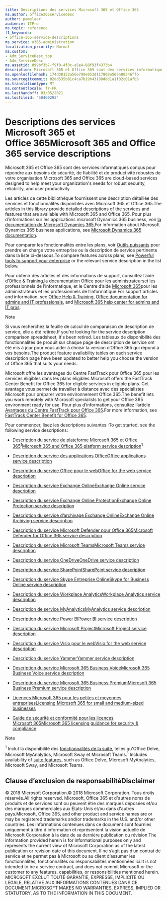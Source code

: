 ```yaml
---
title: Descriptions des services Microsoft 365 et Office 365
ms.author: office365servicedesc
author: pamelaar
audience: ITPro
ms.topic: reference
f1_keywords:
- office-365-service-descriptions
ms.service: o365-administration
localization_priority: Normal
ms.custom:
- Adm_ServiceDesc_top
- Adm_ServiceDesc
ms.assetid: 899bf3b7-f9f0-4f3c-a5e4-88f93f4373b4
description: Microsoft 365 et Office 365 sont des services informatiques conçus pour répondre aux besoins de sécurité, de fiabilité et de productivité robustes de votre organisation.
ms.openlocfilehash: 174d30152a56e799e053d117808e566a08346ffb
ms.sourcegitcommit: 02dd535b01c4ca7b19b43188ddd1a1f02c01afb5
ms.translationtype: MT
ms.contentlocale: fr-FR
ms.lasthandoff: 03/05/2021
ms.locfileid: "50460293"
---
```

# <a name="microsoft-365-and-office-365-service-descriptions"></a><span data-ttu-id="c2aa7-103">Descriptions des services Microsoft 365 et Office 365</span><span class="sxs-lookup"><span data-stu-id="c2aa7-103">Microsoft 365 and Office 365 service descriptions</span></span> 

<span data-ttu-id="c2aa7-104">Microsoft 365 et Office 365 sont des services informatiques conçus pour répondre aux besoins de sécurité, de fiabilité et de productivité robustes de votre organisation.</span><span class="sxs-lookup"><span data-stu-id="c2aa7-104">Microsoft 365 and Office 365 are cloud-based services designed to help meet your organization's needs for robust security, reliability, and user productivity.</span></span> 
  
<span data-ttu-id="c2aa7-105">Les articles de cette bibliothèque fournissent une description détaillée des services et fonctionnalités disponibles avec Microsoft 365 et Office 365.</span><span class="sxs-lookup"><span data-stu-id="c2aa7-105">The articles in this library provide detailed descriptions of the services and features that are available with Microsoft 365 and Office 365.</span></span> <span data-ttu-id="c2aa7-106">Pour plus d’informations sur les applications microsoft Dynamics 365 business, voir [la documentation de Microsoft Dynamics 365.](https://docs.microsoft.com/dynamics365/)</span><span class="sxs-lookup"><span data-stu-id="c2aa7-106">For information about Microsoft Dynamics 365 business applications, see [Microsoft Dynamics 365 documentation](https://docs.microsoft.com/dynamics365/).</span></span>

<span data-ttu-id="c2aa7-107">Pour comparer les fonctionnalités entre les plans, voir [Outils puissants](https://go.microsoft.com/fwlink/?LinkID=799177&amp;clcid=0x409) pour prendre en charge votre entreprise ou la description de service pertinente dans la liste ci-dessous.</span><span class="sxs-lookup"><span data-stu-id="c2aa7-107">To compare features across plans, see [Powerful tools to support your enterprise](https://go.microsoft.com/fwlink/?LinkID=799177&amp;clcid=0x409) or the relevant service description in the list below.</span></span> 
  
<span data-ttu-id="c2aa7-108">Pour obtenir des articles et des informations de support, consultez l’aide [d’Office & Training,](https://support.office.com/)la documentation Office pour les [administrateurs](https://docs.microsoft.com/office/)et les professionnels de l’informatique, et le Centre d’aide [Microsoft 365](https://docs.microsoft.com/microsoft-365/)pour les administrateurs et les professionnels de l’informatique.</span><span class="sxs-lookup"><span data-stu-id="c2aa7-108">For support articles and information, see [Office Help & Training](https://support.office.com/), [Office documentation for admins and IT professionals](https://docs.microsoft.com/office/), and [Microsoft 365 help center for admins and IT pros](https://docs.microsoft.com/microsoft-365/).</span></span>
  
> [!NOTE]
> <span data-ttu-id="c2aa7-109">Si vous recherchez la feuille de calcul de comparaison de description de service, elle a été retirée.</span><span class="sxs-lookup"><span data-stu-id="c2aa7-109">If you're looking for the service description comparison spreadsheet, it's been retired.</span></span> <span data-ttu-id="c2aa7-110">Les tableaux de disponibilité des fonctionnalités de produit sur chaque page de description de service ont été mis à jour pour vous aider à choisir la version d’Office 365 qui répond à vos besoins.</span><span class="sxs-lookup"><span data-stu-id="c2aa7-110">The product feature availability tables on each service description page have been updated to better help you choose the version of Office 365 that suits your needs.</span></span> 
  
<span data-ttu-id="c2aa7-111">Microsoft offre les avantages du Centre FastTrack pour Office 365 pour les services éligibles dans les plans éligibles.</span><span class="sxs-lookup"><span data-stu-id="c2aa7-111">Microsoft offers the FastTrack Center Benefit for Office 365 for eligible services in eligible plans.</span></span> <span data-ttu-id="c2aa7-112">Cet avantage vous permet de travailler à distance avec des spécialistes Microsoft pour préparer votre environnement Office 365.</span><span class="sxs-lookup"><span data-stu-id="c2aa7-112">The benefit lets you work remotely with Microsoft specialists to get your Office 365 environment ready for use.</span></span> <span data-ttu-id="c2aa7-113">Pour plus d’informations, consultez l’article [Avantages du Centre FastTrack pour Office 365](https://docs.microsoft.com/fasttrack/O365-fasttrack-benefit-for-office-365).</span><span class="sxs-lookup"><span data-stu-id="c2aa7-113">For more information, see [FastTrack Center Benefit for Office 365](https://docs.microsoft.com/fasttrack/O365-fasttrack-benefit-for-office-365).</span></span>
  
<span data-ttu-id="c2aa7-114">Pour commencer, lisez les descriptions suivantes :</span><span class="sxs-lookup"><span data-stu-id="c2aa7-114">To get started, see the following service descriptions:</span></span>
  
- <span data-ttu-id="c2aa7-115">[Description du service de plateforme Microsoft 365 et Office 365](office-365-platform-service-description/office-365-platform-service-description.md)<sup>1</sup></span><span class="sxs-lookup"><span data-stu-id="c2aa7-115">[Microsoft 365 and Office 365 platform service description](office-365-platform-service-description/office-365-platform-service-description.md)<sup>1</sup></span></span>

- [<span data-ttu-id="c2aa7-116">Description de service des applications Office</span><span class="sxs-lookup"><span data-stu-id="c2aa7-116">Office applications service description</span></span>](office-applications-service-description/office-applications-service-description.md)

- [<span data-ttu-id="c2aa7-117">Description du service Office pour le web</span><span class="sxs-lookup"><span data-stu-id="c2aa7-117">Office for the web service description</span></span>](office-online-service-description/office-online-service-description.md)

- [<span data-ttu-id="c2aa7-118">Description du service Exchange Online</span><span class="sxs-lookup"><span data-stu-id="c2aa7-118">Exchange Online service description</span></span>](exchange-online-service-description/exchange-online-service-description.md)

- [<span data-ttu-id="c2aa7-119">Description du service Exchange Online Protection</span><span class="sxs-lookup"><span data-stu-id="c2aa7-119">Exchange Online Protection service description</span></span>](exchange-online-protection-service-description/exchange-online-protection-service-description.md)

- [<span data-ttu-id="c2aa7-120">Description du service d’archivage Exchange Online</span><span class="sxs-lookup"><span data-stu-id="c2aa7-120">Exchange Online Archiving service description</span></span>](exchange-online-archiving-service-description/exchange-online-archiving-service-description.md)

- [<span data-ttu-id="c2aa7-121">Description du service Microsoft Defender pour Office 365</span><span class="sxs-lookup"><span data-stu-id="c2aa7-121">Microsoft Defender for Office 365 service description</span></span>](office-365-advanced-threat-protection-service-description.md)

- [<span data-ttu-id="c2aa7-122">Description du service Microsoft Teams</span><span class="sxs-lookup"><span data-stu-id="c2aa7-122">Microsoft Teams service description</span></span>](teams-service-description.md)

- [<span data-ttu-id="c2aa7-123">Description du service OneDrive</span><span class="sxs-lookup"><span data-stu-id="c2aa7-123">OneDrive service description</span></span>](onedrive-for-business-service-description.md)

- [<span data-ttu-id="c2aa7-124">Description du service SharePoint</span><span class="sxs-lookup"><span data-stu-id="c2aa7-124">SharePoint service description</span></span>](sharepoint-online-service-description/sharepoint-online-service-description.md)

- [<span data-ttu-id="c2aa7-125">Description du service Skype Entreprise Online</span><span class="sxs-lookup"><span data-stu-id="c2aa7-125">Skype for Business Online service description</span></span>](skype-for-business-online-service-description/skype-for-business-online-service-description.md)

- [<span data-ttu-id="c2aa7-126">Description du service Workplace Analytics</span><span class="sxs-lookup"><span data-stu-id="c2aa7-126">Workplace Analytics service description</span></span>](workplace-analytics-service-description.md)

- [<span data-ttu-id="c2aa7-127">Description de service MyAnalytics</span><span class="sxs-lookup"><span data-stu-id="c2aa7-127">MyAnalytics service description</span></span>](mya-service-description.md)

- [<span data-ttu-id="c2aa7-128">Description du service Power BI</span><span class="sxs-lookup"><span data-stu-id="c2aa7-128">Power BI service description</span></span>](power-bi-service-description.md)

- [<span data-ttu-id="c2aa7-129">Description du service Microsoft Project</span><span class="sxs-lookup"><span data-stu-id="c2aa7-129">Microsoft Project service description</span></span>](project-online-service-description/project-online-service-description.md)

- [<span data-ttu-id="c2aa7-130">Description du service Visio pour le web</span><span class="sxs-lookup"><span data-stu-id="c2aa7-130">Visio for the web service description</span></span>](visio-online-service-description/visio-online-service-description.md)

- [<span data-ttu-id="c2aa7-131">Description du service Yammer</span><span class="sxs-lookup"><span data-stu-id="c2aa7-131">Yammer service description</span></span>](yammer-service-description/yammer-service-description.md)

- [<span data-ttu-id="c2aa7-132">Description du service Microsoft 365 Business Voice</span><span class="sxs-lookup"><span data-stu-id="c2aa7-132">Microsoft 365 Business Voice service description</span></span>](microsoft-365-business-voice-service-description.md)

- [<span data-ttu-id="c2aa7-133">Description du service Microsoft 365 Business Premium</span><span class="sxs-lookup"><span data-stu-id="c2aa7-133">Microsoft 365 Business Premium service description</span></span>](microsoft-365-service-descriptions/microsoft-365-business-service-description.md)

- [<span data-ttu-id="c2aa7-134">Licences Microsoft 365 pour les petites et moyennes entreprises</span><span class="sxs-lookup"><span data-stu-id="c2aa7-134">Licensing Microsoft 365 for small and medium-sized businesses</span></span>](microsoft-365-service-descriptions/licensing-microsoft-365-in-smb.md)

- [<span data-ttu-id="c2aa7-135">Guide de sécurité et conformité pour les licences Microsoft 365</span><span class="sxs-lookup"><span data-stu-id="c2aa7-135">Microsoft 365 licensing guidance for security & compliance</span></span>](microsoft-365-service-descriptions/microsoft-365-tenantlevel-services-licensing-guidance/microsoft-365-security-compliance-licensing-guidance.md)


> [!NOTE]
> <span data-ttu-id="c2aa7-136"><sup>1</sup> Inclut la disponibilité des [fonctionnalités de la suite](https://docs.microsoft.com/office365/servicedescriptions/office-365-platform-service-description/office-365-suite-features), telles qu'Office Delve, Microsoft MyAnalytics, Microsoft Sway et Microsoft Teams.</span><span class="sxs-lookup"><span data-stu-id="c2aa7-136"><sup>1</sup> Includes availability of [suite features](https://docs.microsoft.com/office365/servicedescriptions/office-365-platform-service-description/office-365-suite-features), such as Office Delve, Microsoft MyAnalytics, Microsoft Sway, and Microsoft Teams.</span></span>
  
## <a name="disclaimer"></a><span data-ttu-id="c2aa7-137">Clause d’exclusion de responsabilité</span><span class="sxs-lookup"><span data-stu-id="c2aa7-137">Disclaimer</span></span>

<span data-ttu-id="c2aa7-138">&copy; 2018 Microsoft Corporation.</span><span class="sxs-lookup"><span data-stu-id="c2aa7-138">&copy; 2018 Microsoft Corporation.</span></span> <span data-ttu-id="c2aa7-139">Tous droits réservés.</span><span class="sxs-lookup"><span data-stu-id="c2aa7-139">All rights reserved.</span></span> <span data-ttu-id="c2aa7-140">Microsoft, Office 365 et d'autres noms de produits et de services sont ou peuvent être des marques déposées et/ou des marques commerciales aux États-Unis et/ou dans d'autres pays.</span><span class="sxs-lookup"><span data-stu-id="c2aa7-140">Microsoft, Office 365, and other product and service names are or may be registered trademarks and/or trademarks in the U.S. and/or other countries.</span></span> <span data-ttu-id="c2aa7-141">Les informations contenues dans ce document sont fournies uniquement à titre d'information et représentent la vision actuelle de Microsoft Corporation à la date de sa dernière publication ou révision.</span><span class="sxs-lookup"><span data-stu-id="c2aa7-141">The information provided herein is for informational purposes only and represents the current view of Microsoft Corporation as of the latest publication or revision date of this document.</span></span> <span data-ttu-id="c2aa7-142">Il ne s’agit pas d’un contrat de service et ne permet pas à Microsoft ou au client d’assumer les fonctionnalités, fonctionnalités ou responsabilités mentionnées ici.</span><span class="sxs-lookup"><span data-stu-id="c2aa7-142">It is not intended to be a service contract, and does not commit Microsoft or the customer to any features, capabilities, or responsibilities mentioned herein.</span></span> <span data-ttu-id="c2aa7-143">MICROSOFT EXCLUT TOUTE GARANTIE, EXPRESSE, IMPLICITE OU LÉGALE, RELATIVE AUX INFORMATIONS CONTENUES DANS CE DOCUMENT.</span><span class="sxs-lookup"><span data-stu-id="c2aa7-143">MICROSOFT MAKES NO WARRANTIES, EXPRESS, IMPLIED OR STATUTORY, AS TO THE INFORMATION IN THIS DOCUMENT.</span></span>
 